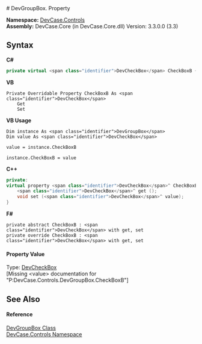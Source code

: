﻿<document xmlns:msxsl="urn:schemas-microsoft-com:xslt" xmlns:ddue="http://ddue.schemas.microsoft.com/authoring/2003/5" xmlns:xlink="http://www.w3.org/1999/xlink">
<file name="P_DevCase_Controls_DevGroupBox_CheckBoxB" />
# DevGroupBox. Property <span id="PageHeader"> </span>
 

**Namespace:** <a href="N_DevCase_Controls">DevCase.Controls</a><br />**Assembly:** DevCase.Core (in DevCase.Core.dll) Version: 3.3.0.0 (3.3)

## Syntax

**C#**<br />
``` C#
private virtual <span class="identifier">DevCheckBox</span> CheckBoxB { get; set; }
```

**VB**<br />
``` VB
Private Overridable Property CheckBoxB As <span class="identifier">DevCheckBox</span>
	Get
	Set
```

**VB Usage**<br />
``` VB Usage
Dim instance As <span class="identifier">DevGroupBox</span>
Dim value As <span class="identifier">DevCheckBox</span>

value = instance.CheckBoxB

instance.CheckBoxB = value
```

**C++**<br />
``` C++
private:
virtual property <span class="identifier">DevCheckBox</span>^ CheckBoxB {
	<span class="identifier">DevCheckBox</span>^ get ();
	void set (<span class="identifier">DevCheckBox</span>^ value);
}
```

**F#**<br />
``` F#
private abstract CheckBoxB : <span class="identifier">DevCheckBox</span> with get, set
private override CheckBoxB : <span class="identifier">DevCheckBox</span> with get, set
```


#### Property Value
Type: <a href="T_DevCase_Controls_DevCheckBox">DevCheckBox</a><br />\[Missing &lt;value&gt; documentation for "P:DevCase.Controls.DevGroupBox.CheckBoxB"\]

## See Also<span id="seeAlsoSection"> </span>


#### Reference
<a href="T_DevCase_Controls_DevGroupBox">DevGroupBox Class</a><br /><a href="N_DevCase_Controls">DevCase.Controls Namespace</a><br /></document>